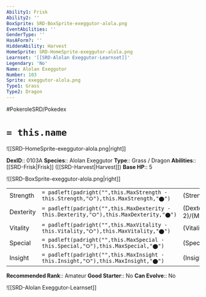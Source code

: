 ```yaml
---
Ability1: Frisk
Ability2: ''
BoxSprite: SRD-BoxSprite-exeggutor-alola.png
EventAbilities: ''
GenderType: ''
HasAForm?: ''
HiddenAbility: Harvest
HomeSprite: SRD-HomeSprite-exeggutor-alola.png
Learnset: '[[SRD-Alolan Exeggutor-Learnset]]'
Legendary: 'No'
Name: Alolan Exeggutor
Number: 103
Sprite: exeggutor-alola.png
Type1: Grass
Type2: Dragon
---
```


#PokeroleSRD/Pokedex

# `= this.name`

![[SRD-HomeSprite-exeggutor-alola.png|right]]

**DexID**:: 0103A
**Species**:: Alolan Exeggutor
**Type**:: Grass / Dragon
**Abilities**:: [[SRD-Frisk|Frisk]] ([[SRD-Harvest|Harvest]])
**Base HP**:: 5

![[SRD-BoxSprite-exeggutor-alola.png|right]]

|           |                                                                                        |                                          |
| --------- | -------------------------------------------------------------------------------------- | ---------------------------------------- |
| Strength  | `= padleft(padright("",this.MaxStrength - this.Strength,"⭘"),this.MaxStrength,"⬤")`    | (Strength::3)/(MaxStrength::6)   |
| Dexterity | `= padleft(padright("",this.MaxDexterity - this.Dexterity,"⭘"),this.MaxDexterity,"⬤")` | (Dexterity:: 2)/(MaxDexterity::4) |
| Vitality  | `= padleft(padright("",this.MaxVitality - this.Vitality,"⭘"),this.MaxVitality,"⬤")`    | (Vitality::2)/(MaxVitality::5)   |
| Special   | `= padleft(padright("",this.MaxSpecial - this.Special,"⭘"),this.MaxSpecial,"⬤")`       | (Special::3)/(MaxSpecial::7)     |
| Insight   | `= padleft(padright("",this.MaxInsight - this.Insight,"⭘"),this.MaxInsight,"⬤")`       | (Insight::2)/(MaxInsight::5)     |

**Recommended Rank**:: Amateur
**Good Starter**:: No
**Can Evolve**:: No

![[SRD-Alolan Exeggutor-Learnset]]